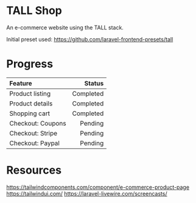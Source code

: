 # TALL Shop
An e-commerce website using the TALL stack.

Initial preset used: https://github.com/laravel-frontend-presets/tall

# Progress

| Feature           | Status     |
| :---------------- | ---------: |
| Product listing   | Completed  |
| Product details   | Completed  |
| Shopping cart     | Completed  |
| Checkout: Coupons | Pending    |
| Checkout: Stripe  | Pending    |
| Checkout: Paypal  | Pending    |


# Resources

https://tailwindcomponents.com/component/e-commerce-product-page
https://tailwindui.com/
https://laravel-livewire.com/screencasts/

